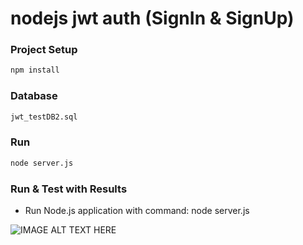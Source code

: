 # nodejs jwt auth (SignIn & SignUp)

### Project Setup

```bash 
npm install
```

### Database

```bash 
jwt_testDB2.sql
```
### Run
```bash
node server.js
```

### Run & Test with Results

- Run Node.js application with command: node server.js

![IMAGE ALT TEXT HERE](https://www.youtube.com/watch?v=I_njuNOuNEo&feature=youtu.be)
